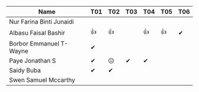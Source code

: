 |Name                              |T01 |T02 |T03 |T04 |T05|T06|
|----------------------------------|----|----|----|----|---|---|
|Nur Farina Binti Junaidi          |    |    |    |    |   |  |
|Albasu Faisal Bashir              | 👍 | 👍 |   | 👍 | 👍 | ✔ |
|Borbor Emmanuel T-Wayne           | ✔ |    |     |   |   |  |
|Paye Jonathan S                   | ✔ | 😐  | ✔ | ✔ |   |  |
|Saidy Buba                        | ✔ | ✔ |    |    |   |  |
|Swen Samuel Mccarthy              |    |    |    |    |   |  |
